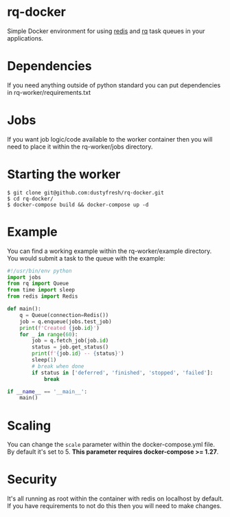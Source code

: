 # rq-docker
Simple Docker environment for using [redis](https://redis.io/) and [rq](https://python-rq.org/) task queues in your applications.


# Dependencies
If you need anything outside of python standard you can put dependencies in rq-worker/requirements.txt


# Jobs
If you want job logic/code available to the worker container then you will need to place it within the rq-worker/jobs directory.


# Starting the worker
```
$ git clone git@github.com:dustyfresh/rq-docker.git
$ cd rq-docker/
$ docker-compose build && docker-compose up -d
```

# Example
You can find a working example within the rq-worker/example directory. You would submit a task to the queue with the example:

```python
#!/usr/bin/env python
import jobs
from rq import Queue
from time import sleep
from redis import Redis

def main():
    q = Queue(connection=Redis())
    job = q.enqueue(jobs.test_job)
    print(f'Created {job.id}')
    for _ in range(60):
        job = q.fetch_job(job.id)
        status = job.get_status()
        print(f'{job.id} -- {status}')
        sleep(1)
        # break when done
        if status in ['deferred', 'finished', 'stopped', 'failed']:
            break

if __name__ == '__main__':
    main()

```


# Scaling
You can change the ```scale``` parameter within the docker-compose.yml file. By default it's set to 5. **This parameter requires docker-compose >= 1.27**.


# Security
It's all running as root within the container with redis on localhost by default. If you have requirements to not do this then you will need to make changes.
